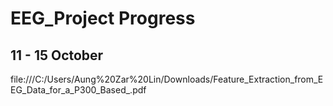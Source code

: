 # EEG_Project Progress

## 11 - 15 October

file:///C:/Users/Aung%20Zar%20Lin/Downloads/Feature_Extraction_from_EEG_Data_for_a_P300_Based_.pdf
